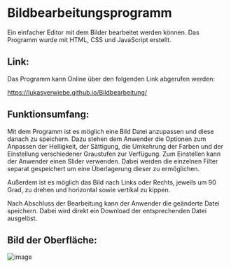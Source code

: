 # Bildbearbeitungsprogramm
Ein einfacher Editor mit dem Bilder bearbeitet werden können. Das Programm wurde mit HTML, CSS und JavaScript erstellt.

## Link:
Das Programm kann Online über den folgenden Link abgerufen werden: 

https://lukasverwiebe.github.io/Bildbearbeitung/

## Funktionsumfang:

Mit dem Programm ist es möglich eine Bild Datei anzupassen und diese danach zu speichern. Dazu stehen dem Anwender die Optionen zum Anpassen der Helligkeit, der Sättigung, die Umkehrung der Farben und der Einstellung verschiedener Graustufen zur Verfügung. Zum Einstellen kann der Anwender einen Slider verwenden. Dabei werden die einzelnen Filter separat gespeichert um eine Überlagerung dieser zu ermöglichen.

Außerdem ist es möglich das Bild nach Links oder Rechts, jeweils um 90 Grad, zu drehen und horizontal sowie vertikal zu kippen.

Nach Abschluss der Bearbeitung kann der Anwender die geänderte Datei speichern. Dabei wird direkt ein Download der entsprechenden Datei ausgelöst.

## Bild der Oberfläche:

![image](https://user-images.githubusercontent.com/63674539/182448990-b325aa27-22bf-4f02-8ae5-564f65667d8b.png)
